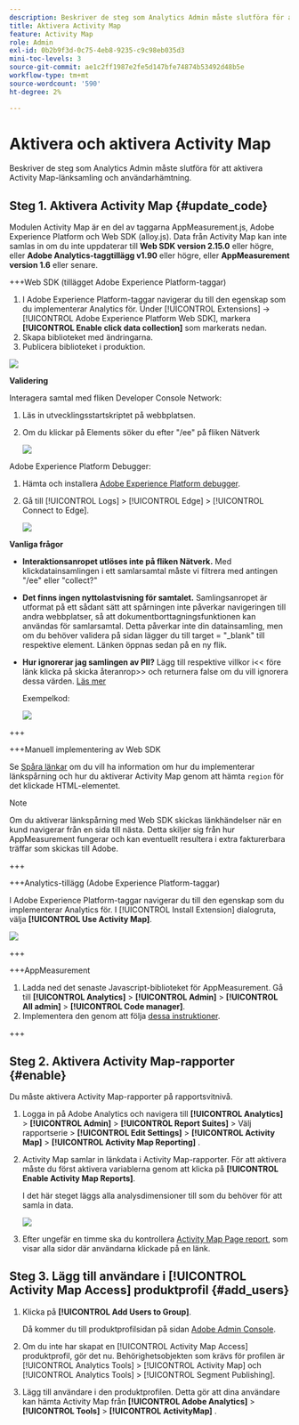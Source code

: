 ```yaml
---
description: Beskriver de steg som Analytics Admin måste slutföra för att aktivera Activity Map-länksamling och användarhämtning.
title: Aktivera Activity Map
feature: Activity Map
role: Admin
exl-id: 0b2b9f3d-0c75-4eb8-9235-c9c98eb035d3
mini-toc-levels: 3
source-git-commit: ae1c2ff1987e2fe5d147bfe74874b53492d48b5e
workflow-type: tm+mt
source-wordcount: '590'
ht-degree: 2%

---
```



# Aktivera och aktivera Activity Map

Beskriver de steg som Analytics Admin måste slutföra för att aktivera Activity Map-länksamling och användarhämtning.

## Steg 1. Aktivera Activity Map {#update_code}

Modulen Activity Map är en del av taggarna AppMeasurement.js, Adobe Experience Platform och Web SDK (alloy.js). Data från Activity Map kan inte samlas in om du inte uppdaterar till **Web SDK version 2.15.0** eller högre, eller **Adobe Analytics-taggtillägg v1.90** eller högre, eller **AppMeasurement version 1.6** eller senare.

+++Web SDK (tillägget Adobe Experience Platform-taggar)

1. I Adobe Experience Platform-taggar navigerar du till den egenskap som du implementerar Analytics för. Under [!UICONTROL Extensions] -> [!UICONTROL Adobe Experience Platform Web SDK], markera **[!UICONTROL Enable click data collection]** som markerats nedan.
1. Skapa biblioteket med ändringarna.
1. Publicera biblioteket i produktion.

![](assets/web_sdk.png)

**Validering**

Interagera samtal med fliken Developer Console Network:

1. Läs in utvecklingsstartskriptet på webbplatsen.
1. Om du klickar på Elements söker du efter &quot;/ee&quot; på fliken Nätverk

   ![](assets/validation1.png)

Adobe Experience Platform Debugger:

1. Hämta och installera [Adobe Experience Platform debugger](https://chrome.google.com/webstore/detail/adobe-experience-platform/bfnnokhpnncpkdmbokanobigaccjkpob).
1. Gå till [!UICONTROL Logs] > [!UICONTROL Edge] > [!UICONTROL Connect to Edge].

   ![](assets/validation2.jpg)

**Vanliga frågor**

* **Interaktionsanropet utlöses inte på fliken Nätverk.**
Med klickdatainsamlingen i ett samlarsamtal måste vi filtrera med antingen &quot;/ee&quot; eller &quot;collect?&quot;

* **Det finns ingen nyttolastvisning för samtalet.**
Samlingsanropet är utformat på ett sådant sätt att spårningen inte påverkar navigeringen till andra webbplatser, så att dokumentborttagningsfunktionen kan användas för samlarsamtal. Detta påverkar inte din datainsamling, men om du behöver validera på sidan lägger du till target = &quot;_blank&quot; till respektive element. Länken öppnas sedan på en ny flik.

* **Hur ignorerar jag samlingen av PII?**
Lägg till respektive villkor i&lt;&lt; före länk klicka på skicka återanrop>> och returnera false om du vill ignorera dessa värden. [Läs mer](https://experienceleague.adobe.com/docs/experience-platform/edge/fundamentals/configuring-the-sdk.html?lang=en)

  Exempelkod:

  ![](assets/sample-code.png)

+++

+++Manuell implementering av Web SDK

Se [Spåra länkar](https://experienceleague.adobe.com/docs/experience-platform/edge/data-collection/track-links.html) om du vill ha information om hur du implementerar länkspårning och hur du aktiverar Activity Map genom att hämta `region` för det klickade HTML-elementet.

>[!NOTE]
>
>Om du aktiverar länkspårning med Web SDK skickas länkhändelser när en kund navigerar från en sida till nästa. Detta skiljer sig från hur AppMeasurement fungerar och kan eventuellt resultera i extra fakturerbara träffar som skickas till Adobe.

+++

+++Analytics-tillägg (Adobe Experience Platform-taggar)

I Adobe Experience Platform-taggar navigerar du till den egenskap som du implementerar Analytics för. I [!UICONTROL Install Extension] dialogruta, välja **[!UICONTROL Use Activity Map]**.

![](assets/aa_extension.png)

+++

+++AppMeasurement

1. Ladda ned det senaste Javascript-biblioteket för AppMeasurement.
Gå till **[!UICONTROL Analytics]** > **[!UICONTROL Admin]** > **[!UICONTROL All admin]** > **[!UICONTROL Code manager]**.
1. Implementera den genom att följa [dessa instruktioner](https://experienceleague.adobe.com/docs/analytics/implementation/js/overview.html).

+++

## Steg 2. Aktivera Activity Map-rapporter {#enable}

Du måste aktivera Activity Map-rapporter på rapportsvitnivå.

1. Logga in på Adobe Analytics och navigera till  **[!UICONTROL Analytics]** > **[!UICONTROL Admin]** > **[!UICONTROL Report Suites]** > Välj rapportserie > **[!UICONTROL Edit Settings]** > **[!UICONTROL Activity Map]** > **[!UICONTROL Activity Map Reporting]** .

1. Activity Map samlar in länkdata i Activity Map-rapporter. För att aktivera måste du först aktivera variablerna genom att klicka på **[!UICONTROL Enable Activity Map Reports]**.

   I det här steget läggs alla analysdimensioner till som du behöver för att samla in data.

   ![](assets/enable.png)

1. Efter ungefär en timme ska du kontrollera [Activity Map Page report](/help/analyze/activity-map/activitymap-reporting-analytics.md), som visar alla sidor där användarna klickade på en länk.

## Steg 3. Lägg till användare i [!UICONTROL Activity Map Access] produktprofil {#add_users}

1. Klicka på **[!UICONTROL Add Users to Group]**.

   Då kommer du till produktprofilsidan på sidan [Adobe Admin Console](https://adminconsole.adobe.com/E2F05B3B52F54D2E0A490D44@AdobeOrg/overview).

1. Om du inte har skapat en [!UICONTROL Activity Map Access] produktprofil, gör det nu. Behörighetsobjekten som krävs för profilen är [!UICONTROL Analytics Tools] > [!UICONTROL Activity Map] och [!UICONTROL Analytics Tools] > [!UICONTROL Segment Publishing].

1. Lägg till användare i den produktprofilen. Detta gör att dina användare kan hämta Activity Map från  **[!UICONTROL Adobe Analytics]** > **[!UICONTROL Tools]** > **[!UICONTROL ActivityMap]** .

